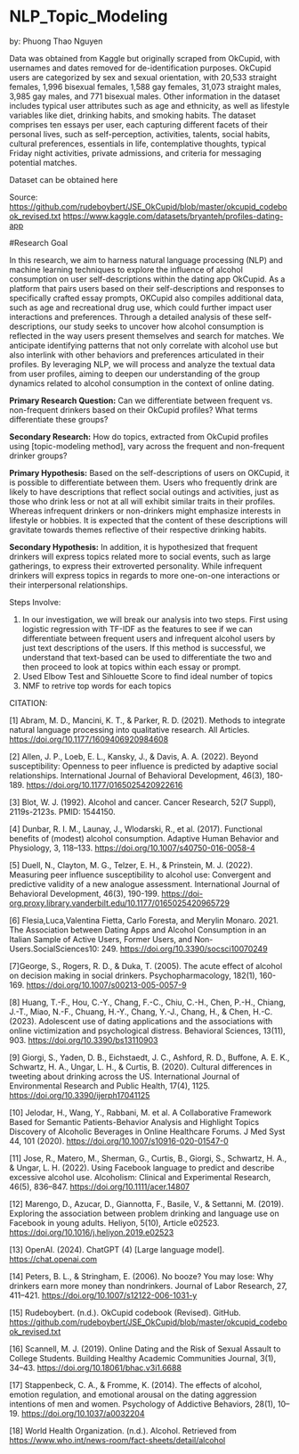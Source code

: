 # NLP_Topic_Modeling
by: Phuong Thao Nguyen 

Data was obtained from Kaggle but originally scraped from OkCupid, with usernames and dates removed for de-identification purposes. OkCupid users are categorized by sex and sexual orientation, with 20,533 straight females, 1,996 bisexual females, 1,588 gay females, 31,073 straight males, 3,985 gay males, and 771 bisexual males. Other information in the dataset includes typical user attributes such as age and ethnicity, as well as lifestyle variables like diet, drinking habits, and smoking habits. The dataset comprises ten essays per user, each capturing different facets of their personal lives, such as self-perception, activities, talents, social habits, cultural preferences, essentials in life, contemplative thoughts, typical Friday night activities, private admissions, and criteria for messaging potential matches. 

Dataset can be obtained here

Source: https://github.com/rudeboybert/JSE_OkCupid/blob/master/okcupid_codebook_revised.txt
https://www.kaggle.com/datasets/bryanteh/profiles-dating-app

#Research Goal

In this research, we aim to harness natural language processing (NLP) and machine learning techniques to explore the influence of alcohol consumption on user self-descriptions within the dating app OkCupid. As a platform that pairs users based on their self-descriptions and responses to specifically crafted essay prompts, OKCupid also compiles additional data, such as age and recreational drug use, which could further impact user interactions and preferences. Through a detailed analysis of these self-descriptions, our study seeks to uncover how alcohol consumption is reflected in the way users present themselves and search for matches. We anticipate identifying patterns that not only correlate with alcohol use but also interlink with other behaviors and preferences articulated in their profiles. By leveraging NLP, we will process and analyze the textual data from user profiles, aiming to deepen our understanding of the group dynamics related to alcohol consumption in the context of online dating.

**Primary Research Question:** Can we differentiate between frequent vs. non-frequent drinkers based on their OkCupid profiles? What terms differentiate these groups?

**Secondary Research:** How do topics, extracted from OkCupid profiles using [topic-modeling method], vary across the frequent and non-frequent drinker groups?

**Primary Hypothesis:** Based on the self-descriptions of users on OKCupid, it is possible to differentiate between them. Users who frequently drink are likely to have descriptions that reflect social outings and activities, just as those who drink less or not at all will exhibit similar traits in their profiles. Whereas infrequent drinkers or non-drinkers might emphasize interests in lifestyle or hobbies. It is expected that the content of these descriptions will gravitate towards themes reflective of their respective drinking habits.

**Secondary Hypothesis:** In addition, it is hypothesized that frequent drinkers will express topics related more to social events, such as large gatherings, to express their extroverted personality. While infrequent drinkers will express topics in regards to more one-on-one interactions or their interpersonal relationships. 


Steps Involve: 

1. In our investigation, we will break our analysis into two steps. First using logistic regression with TF-IDF as the features to see if we can differentiate between frequent users and infrequent alcohol users by just text descriptions of the users. If this method is successful, we understand that text-based can be used to differentiate the two and then proceed to look at topics within each essay or prompt.
2. Used Elbow Test and Sihlouette Score to find ideal number of topics
3. NMF to retrive top words for each topics


CITATION: 

[1] Abram, M. D., Mancini, K. T., & Parker, R. D. (2021). Methods to integrate natural language processing into qualitative research. All Articles. https://doi.org/10.1177/1609406920984608

[2] Allen, J. P., Loeb, E. L., Kansky, J., & Davis, A. A. (2022). Beyond susceptibility: Openness to peer influence is predicted by adaptive social relationships. International Journal of Behavioral Development, 46(3), 180-189. https://doi.org/10.1177/0165025420922616

[3] Blot, W. J. (1992). Alcohol and cancer. Cancer Research, 52(7 Suppl), 2119s-2123s. PMID: 1544150.

[4] Dunbar, R. I. M., Launay, J., Wlodarski, R., et al. (2017). Functional benefits of (modest) alcohol consumption. Adaptive Human Behavior and Physiology, 3, 118–133. https://doi.org/10.1007/s40750-016-0058-4

[5] Duell, N., Clayton, M. G., Telzer, E. H., & Prinstein, M. J. (2022). Measuring peer influence susceptibility to alcohol use: Convergent and predictive validity of a new analogue assessment. International Journal of Behavioral Development, 46(3), 190-199. https://doi-org.proxy.library.vanderbilt.edu/10.1177/0165025420965729

[6] Flesia,Luca,Valentina Fietta, Carlo Foresta, and Merylin Monaro. 2021. The Association between Dating Apps and Alcohol Consumption in an Italian Sample of Active Users, Former Users, and Non-Users.SocialSciences10: 249. https://doi.org/10.3390/socsci10070249

[7]George, S., Rogers, R. D., & Duka, T. (2005). The acute effect of alcohol on decision making in social drinkers. Psychopharmacology, 182(1), 160-169. https://doi.org/10.1007/s00213-005-0057-9

[8] Huang, T.-F., Hou, C.-Y., Chang, F.-C., Chiu, C.-H., Chen, P.-H., Chiang, J.-T., Miao, N.-F., Chuang, H.-Y., Chang, Y.-J., Chang, H., & Chen, H.-C. (2023). Adolescent use of dating applications and the associations with online victimization and psychological distress. Behavioral Sciences, 13(11), 903. https://doi.org/10.3390/bs13110903

[9] Giorgi, S., Yaden, D. B., Eichstaedt, J. C., Ashford, R. D., Buffone, A. E. K., Schwartz, H. A., Ungar, L. H., & Curtis, B. (2020). Cultural differences in tweeting about drinking across the US. International Journal of Environmental Research and Public Health, 17(4), 1125. https://doi.org/10.3390/ijerph17041125

[10] Jelodar, H., Wang, Y., Rabbani, M. et al. A Collaborative Framework Based for Semantic Patients-Behavior Analysis and Highlight Topics Discovery of Alcoholic Beverages in Online Healthcare Forums. J Med Syst 44, 101 (2020). https://doi.org/10.1007/s10916-020-01547-0

[11] Jose, R., Matero, M., Sherman, G., Curtis, B., Giorgi, S., Schwartz, H. A., & Ungar, L. H. (2022). Using Facebook language to predict and describe excessive alcohol use. Alcoholism: Clinical and Experimental Research, 46(5), 836–847. https://doi.org/10.1111/acer.14807

[12] Marengo, D., Azucar, D., Giannotta, F., Basile, V., & Settanni, M. (2019). Exploring the association between problem drinking and language use on Facebook in young adults. Heliyon, 5(10), Article e02523. https://doi.org/10.1016/j.heliyon.2019.e02523

[13] OpenAI. (2024). ChatGPT (4) [Large language model]. https://chat.openai.com

[14] Peters, B. L., & Stringham, E. (2006). No booze? You may lose: Why drinkers earn more money than nondrinkers. Journal of Labor Research, 27, 411–421. https://doi.org/10.1007/s12122-006-1031-y

[15] Rudeboybert. (n.d.). OkCupid codebook (Revised). GitHub. https://github.com/rudeboybert/JSE_OkCupid/blob/master/okcupid_codebook_revised.txt

[16] Scannell, M. J. (2019). Online Dating and the Risk of Sexual Assault to College Students. Building Healthy Academic Communities Journal, 3(1), 34–43. https://doi.org/10.18061/bhac.v3i1.6688

[17] Stappenbeck, C. A., & Fromme, K. (2014). The effects of alcohol, emotion regulation, and emotional arousal on the dating aggression intentions of men and women. Psychology of Addictive Behaviors, 28(1), 10–19. https://doi.org/10.1037/a0032204

[18] World Health Organization. (n.d.). Alcohol. Retrieved from https://www.who.int/news-room/fact-sheets/detail/alcohol




